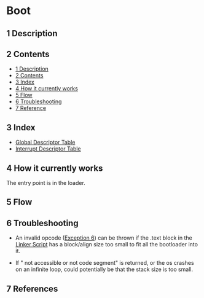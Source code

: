 # Boot

## 1 Description

## 2 Contents
- [1 Description](#1-description)
- [2 Contents](#2-contents)
- [3 Index](#3-Index)
- [4 How it currently works](#4-How-it-currently-works)
- [5 Flow](#5-flow)
- [6 Troubleshooting](#6-troubleshooting)
- [7 Reference](#7-references)

## 3 Index
- [Global Descriptor Table](gdt/gdt.md)
- [Interrupt Descriptor Table](idt/idt.md)

## 4 How it currently works
The entry point is in the loader.

## 5 Flow

## 6 Troubleshooting
- An invalid opcode ([Exception 6](idt/idt.md)) can be thrown if the .text block in the
  [Linker Script](../../linker.ld) has a block/align size too small to fit all the bootloader into it.
  
- If " not accessible or not code segment" is returned, or the os crashes on an infinite loop, could
potentially be that the stack size is too small.

## 7 References